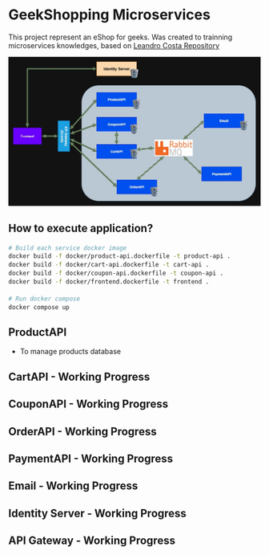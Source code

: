 # GeekShopping Microservices

This project represent an eShop for geeks. Was created to trainning microservices knowledges, based on [Leandro Costa Repository](https://github.com/leandrocgsi/erudio-microservices-dotnet6)

![Microservices Architecture](microservices_architecture.jpg)

## How to execute application?

```bash
# Build each service docker image
docker build -f docker/product-api.dockerfile -t product-api .
docker build -f docker/cart-api.dockerfile -t cart-api .
docker build -f docker/coupon-api.dockerfile -t coupon-api .
docker build -f docker/frontend.dockerfile -t frontend .

# Run docker compose
docker compose up
```


## ProductAPI

- To manage products database

## CartAPI - Working Progress

## CouponAPI - Working Progress

## OrderAPI - Working Progress

## PaymentAPI - Working Progress

## Email - Working Progress

## Identity Server - Working Progress

## API Gateway - Working Progress